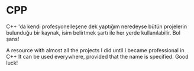 # CPP
C++ 'da kendi profesyonelleşene dek yaptığım neredeyse bütün projelerin bulunduğu bir kaynak, isim belirtmek şartı ile her yerde kullanılabilir. Bol şans!

A resource with almost all the projects I did until I became professional in C++ It can be used everywhere, provided that the name is specified. Good luck!
